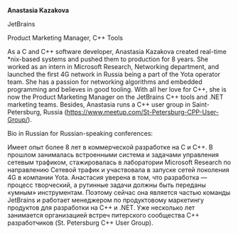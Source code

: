 __Anastasia Kazakova__

JetBrains

Product Marketing Manager, C++ Tools

As a C and C++ software developer, Anastasia Kazakova created real-time \*nix-based systems and pushed them to production for 8 years. She worked as an intern in Microsoft Research, Networking department, and launched the first 4G network in Russia being a part of the Yota operator team. She has a passion for networking algorithms and embedded programming and believes in good tooling. With all her love for C++, she is now the Product Marketing Manager on the JetBrains C++ tools and .NET marketing teams. Besides, Anastasia runs a C++ user group in Saint-Petersburg, Russia (https://www.meetup.com/St-Petersburg-CPP-User-Group/).

Bio in Russian for Russian-speaking conferences:

Имеет опыт более 8 лет в коммерческой разработке на C и C++. В прошлом занималась встроенными система и задачами управления сетевым трафиком, стажировалась в лаборатории Microsoft Research по направлению Сетевой трафик и участвовала в запуске сетей поколения 4G в компании Yota. Анастасия уверена в том, что разработка — процесс творческий, а рутинные задачи должны быть переданы «умным» инструментам. Поэтому сейчас она является частью команды JetBrains и работает менеджером по продуктовому маркетингу продуктов для разработки на C++ и .NET. Уже несколько лет занимается организацией встреч питерского сообщества C++ разработчиков (St. Petersburg C++ User Group).
